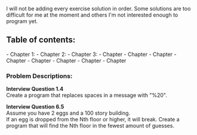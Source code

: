 I will not be adding every exercise solution in order. 
Some solutions are too difficult for me at the moment and others I'm not interested enough to program yet.


<h2>Table of contents:</h2>
- Chapter 1: 
- Chapter 2:
- Chapter 3:
- Chapter
- Chapter
- Chapter
- Chapter
- Chapter
- Chapter
- Chapter
- Chapter




<h3>Problem Descriptions: </h3>


<strong> Interview Question 1.4 </strong>
<BR>
Create a program that replaces spaces in a message with "%20".
<BR>

<strong> Interview Question 6.5 </strong>
<BR>
Assume you have 2 eggs and a 100 story building.  
If an egg is dropped from the Nth floor or higher, it will break.
Create a program that will find the Nth floor in the fewest amount of guesses.
<BR>

